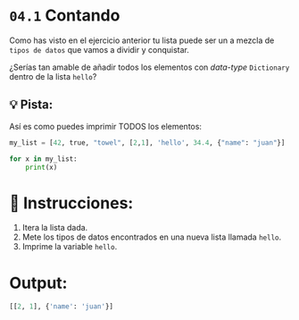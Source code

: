 # `04.1` Contando


Como has visto en el ejercicio anterior tu lista puede ser un a mezcla de
`tipos de datos` que vamos a dividir y conquistar.

¿Serías tan amable de añadir todos los elementos con *data-type* `Dictionary` dentro de la lista `hello`?


## 💡 Pista:

Así es como puedes imprimir TODOS los elementos:

```py
my_list = [42, true, "towel", [2,1], 'hello', 34.4, {"name": "juan"}]

for x in my_list:
    print(x)
```

# 📝 Instrucciones:
1. Itera la lista dada.
2. Mete los tipos de datos encontrados en una nueva lista llamada `hello`.
3. Imprime la variable `hello`.

# Output:

```py
[[2, 1], {'name': 'juan'}]
```